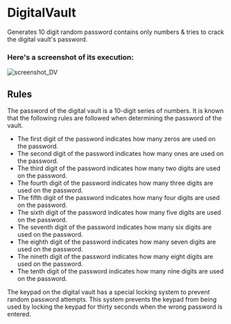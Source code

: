 # DigitalVault
Generates 10 digit random password contains only numbers &amp; tries to crack the digital vault's password.

### Here's a screenshot of its execution:
![screenshot_DV](https://user-images.githubusercontent.com/56561641/118130195-c81b4a80-b405-11eb-85b2-3f9a9adb8b38.PNG)

## Rules
The password of the digital vault is a 10-digit series of numbers. It is known that the following rules are followed when determining the password of the vault.

* The first digit of the password indicates how many zeros are used on the password.
* The second digit of the password indicates how many ones are used on the password.
* The third digit of the password indicates how many two digits are used on the password.
* The fourth digit of the password indicates how many three digits are used on the password.
* The fifth digit of the password indicates how many four digits are used on the password.
* The sixth digit of the password indicates how many five digits are used on the password.
* The seventh digit of the password indicates how many six digits are used on the password.
* The eighth digit of the password indicates how many seven digits are used on the password.
* The nineth digit of the password indicates how many eight digits are used on the password.
* The tenth digit of the password indicates how many nine digits are used on the password.

The keypad on the digital vault has a special locking system to prevent random password attempts. This system prevents the keypad from being used by locking the keypad for thirty seconds when the wrong password is entered.
